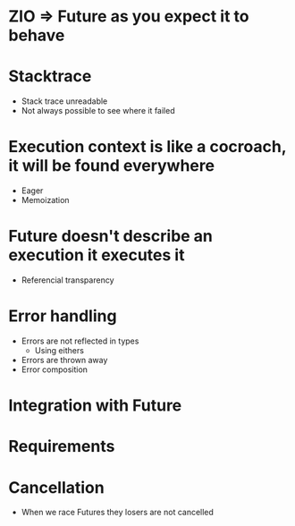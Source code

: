 # ZIO => Future as you expect it to behave

# Stacktrace
- Stack trace unreadable
- Not always possible to see where it failed

# Execution context is like a cocroach, it will be found everywhere
- Eager
- Memoization

# Future doesn't describe an execution it executes it
- Referencial transparency


# Error handling
- Errors are not reflected in types
  - Using eithers
- Errors are thrown away
- Error composition

# Integration with Future

# Requirements

# Cancellation
- When we race Futures they losers are not cancelled


